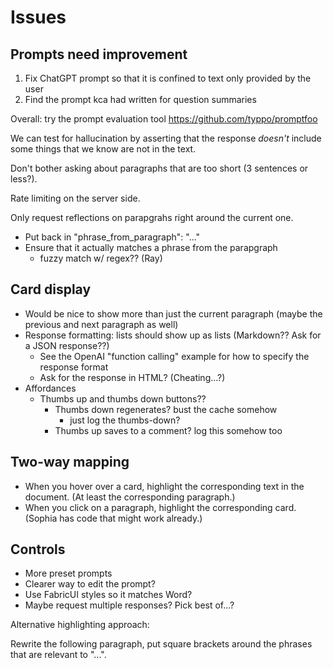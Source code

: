 # Issues

## Prompts need improvement

1. Fix ChatGPT prompt so that it is confined to text only provided by the user
2. Find the prompt kca had written for question summaries

Overall: try the prompt evaluation tool https://github.com/typpo/promptfoo

We can test for hallucination by asserting that the response *doesn't* include some things that we know are not in the text.

Don't bother asking about paragraphs that are too short (3 sentences or less?).

Rate limiting on the server side.

Only request reflections on parapgrahs right around the current one.

- Put back in        "phrase_from_paragraph": "..."
- Ensure that it actually matches a phrase from the parapgraph
  - fuzzy match w/ regex?? (Ray)



## Card display

- Would be nice to show more than just the current paragraph (maybe the previous and next paragraph as well)
- Response formatting: lists should show up as lists (Markdown?? Ask for a JSON response??)
  - See the OpenAI "function calling" example for how to specify the response format
  - Ask for the response in HTML? (Cheating...?)
- Affordances
  - Thumbs up and thumbs down buttons?? 
    - Thumbs down regenerates? bust the cache somehow
      - just log the thumbs-down?
    - Thumbs up saves to a comment? log this somehow too


## Two-way mapping

- When you hover over a card, highlight the corresponding text in the document. (At least the corresponding paragraph.)
- When you click on a paragraph, highlight the corresponding card. (Sophia has code that might work already.)

## Controls

- More preset prompts
- Clearer way to edit the prompt?
- Use FabricUI styles so it matches Word?
- Maybe request multiple responses? Pick best of...?



Alternative highlighting approach:


Rewrite the following paragraph, put square brackets around the phrases that are relevant to "...".

